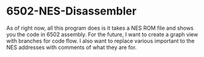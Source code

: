 # 6502-NES-Disassembler
As of right now, all this program does is it takes a NES ROM file and shows you the code
in 6502 assembly. For the future, I want to create a graph view with branches for code flow.
I also want to replace various important to the NES addresses with comments of what they are for.
